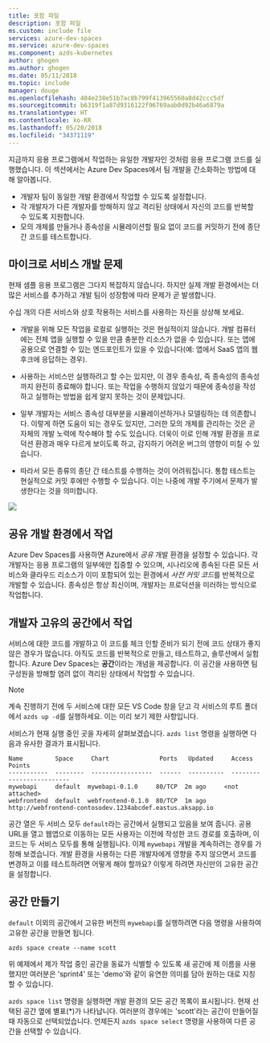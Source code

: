```yaml
---
title: 포함 파일
description: 포함 파일
ms.custom: include file
services: azure-dev-spaces
ms.service: azure-dev-spaces
ms.component: azds-kubernetes
author: ghogen
ms.author: ghogen
ms.date: 05/11/2018
ms.topic: include
manager: douge
ms.openlocfilehash: 404e238e51b7ac8b799f413965560a8d42ccc5df
ms.sourcegitcommit: b6319f1a87d9316122f96769aab0d92b46a6879a
ms.translationtype: HT
ms.contentlocale: ko-KR
ms.lasthandoff: 05/20/2018
ms.locfileid: "34371119"
---
```

지금까지 응용 프로그램에서 작업하는 유일한 개발자인 것처럼 응용 프로그램 코드를 실행했습니다. 이 섹션에서는 Azure Dev Spaces에서 팀 개발을 간소화하는 방법에 대해 알아봅니다.
* 개발자 팀이 동일한 개발 환경에서 작업할 수 있도록 설정합니다.
* 각 개발자가 다른 개발자를 방해하지 않고 격리된 상태에서 자신의 코드를 반복할 수 있도록 지원합니다.
* 모의 개체를 만들거나 종속성을 시뮬레이션할 필요 없이 코드를 커밋하기 전에 종단 간 코드를 테스트합니다.

## <a name="challenges-with-developing-microservices"></a>마이크로 서비스 개발 문제
현재 샘플 응용 프로그램은 그다지 복잡하지 않습니다. 하지만 실제 개발 환경에서는 더 많은 서비스를 추가하고 개발 팀이 성장함에 따라 문제가 곧 발생합니다.

수십 개의 다른 서비스와 상호 작용하는 서비스를 사용하는 자신을 상상해 보세요.

- 개발을 위해 모든 작업을 로컬로 실행하는 것은 현실적이지 않습니다. 개발 컴퓨터에는 전체 앱을 실행할 수 있을 만큼 충분한 리소스가 없을 수 있습니다. 또는 앱에 공용으로 연결할 수 있는 엔드포인트가 있을 수 있습니다(예: 앱에서 SaaS 앱의 웹후크에 응답하는 경우).

- 사용하는 서비스만 실행하려고 할 수는 있지만, 이 경우 종속성, 즉 종속성의 종속성까지 완전히 종료해야 합니다. 또는 작업을 수행하지 않았기 때문에 종속성을 작성하고 실행하는 방법을 쉽게 알지 못하는 것이 문제입니다.
- 일부 개발자는 서비스 종속성 대부분을 시뮬레이션하거나 모델링하는 데 의존합니다. 이렇게 하면 도움이 되는 경우도 있지만, 그러한 모의 개체를 관리하는 것은 곧 자체의 개발 노력에 착수해야 할 수도 있습니다. 더욱이 이로 인해 개발 환경을 프로덕션 환경과 매우 다르게 보이도록 하고, 감지하기 어려운 버그의 영향이 미칠 수 있습니다.
- 따라서 모든 종류의 종단 간 테스트를 수행하는 것이 어려워집니다. 통합 테스트는 현실적으로 커밋 후에만 수행할 수 있습니다. 이는 나중에 개발 주기에서 문제가 발생한다는 것을 의미합니다.

![](../media/common/microservices-challenges.png)


## <a name="work-in-a-shared-development-environment"></a>공유 개발 환경에서 작업
Azure Dev Spaces를 사용하면 Azure에서 *공유* 개발 환경을 설정할 수 있습니다. 각 개발자는 응용 프로그램의 일부에만 집중할 수 있으며, 시나리오에 종속된 다른 모든 서비스와 클라우드 리소스가 이미 포함되어 있는 환경에서 *사전 커밋 코드*를 반복적으로 개발할 수 있습니다. 종속성은 항상 최신이며, 개발자는 프로덕션을 미러하는 방식으로 작업합니다.

## <a name="work-in-your-own-space"></a>개발자 고유의 공간에서 작업
서비스에 대한 코드를 개발하고 이 코드를 체크 인할 준비가 되기 전에 코드 상태가 좋지 않은 경우가 많습니다. 아직도 코드를 반복적으로 만들고, 테스트하고, 솔루션에서 실험합니다. Azure Dev Spaces는 **공간**이라는 개념을 제공합니다. 이 공간을 사용하면 팀 구성원을 방해할 염려 없이 격리된 상태에서 작업할 수 있습니다.

> [!Note]
> 계속 진행하기 전에 두 서비스에 대한 모든 VS Code 창을 닫고 각 서비스의 루트 폴더에서 `azds up -d`를 실행하세요. 이는 미리 보기 제한 사항입니다.

서비스가 현재 실행 중인 곳을 자세히 살펴보겠습니다. `azds list` 명령을 실행하면 다음과 유사한 결과가 표시됩니다.

```
Name         Space     Chart              Ports   Updated     Access Points
-----------  --------  -----------------  ------  ----------  -------------------------
mywebapi     default  mywebapi-0.1.0     80/TCP  2m ago     <not attached>
webfrontend  default  webfrontend-0.1.0  80/TCP  1m ago     http://webfrontend-contosodev.1234abcdef.eastus.aksapp.io
```

공간 열은 두 서비스 모두 `default`라는 공간에서 실행되고 있음을 보여 줍니다. 공용 URL을 열고 웹앱으로 이동하는 모든 사용자는 이전에 작성한 코드 경로를 호출하며, 이 코드는 두 서비스 모두를 통해 실행됩니다. 이제 `mywebapi` 개발을 계속하려는 경우를 가정해 보겠습니다. 개발 환경을 사용하는 다른 개발자에게 영향을 주지 않으면서 코드를 변경하고 이를 테스트하려면 어떻게 해야 할까요? 이렇게 하려면 자신만의 고유한 공간을 설정합니다.

## <a name="create-a-space"></a>공간 만들기
`default` 이외의 공간에서 고유한 버전의 `mywebapi`를 실행하려면 다음 명령을 사용하여 고유한 공간을 만들면 됩니다.

``` 
azds space create --name scott
```

위 예제에서 제가 작업 중인 공간을 동료가 식별할 수 있도록 새 공간에 제 이름을 사용했지만 여러분은 'sprint4' 또는 'demo'와 같이 유연한 의미를 담아 원하는 대로 지칭할 수 있습니다.

`azds space list` 명령을 실행하면 개발 환경의 모든 공간 목록이 표시됩니다. 현재 선택된 공간 옆에 별표(*)가 나타납니다. 여러분의 경우에는 'scott'라는 공간이 만들어질 때 자동으로 선택되었습니다. 언제든지 `azds space select` 명령을 사용하여 다른 공간을 선택할 수 있습니다.
